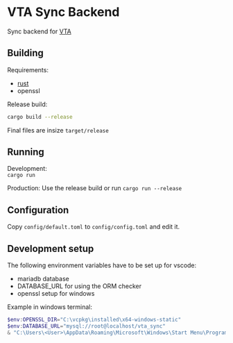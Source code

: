 #  VTA Sync Backend

Sync backend for [VTA](https://github.com/0xpr03/VocableTrainer-Android)

## Building

Requirements:
- [rust](https://www.rust-lang.org/tools/install)
- openssl

Release build:  
```bash
cargo build --release
```
Final files are insize `target/release`

## Running

Development:  
`cargo run`

Production:
Use the release build or run `cargo run --release`

## Configuration

Copy `config/default.toml` to `config/config.toml` and edit it.

## Development setup

The following environment variables have to be set up for vscode:
- mariadb database
- DATABASE_URL for using the ORM checker
- openssl setup for windows

Example in windows terminal:
```powershell
$env:OPENSSL_DIR="C:\vcpkg\installed\x64-windows-static"
$env:DATABASE_URL="mysql://root@localhost/vta_sync"
& "C:\Users\<User>\AppData\Roaming\Microsoft\Windows\Start Menu\Programs\Visual Studio Code\Visual Studio Code.lnk"
```